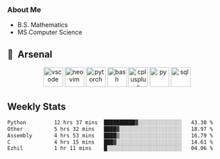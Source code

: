 ### About Me

- B.S. Mathematics
- MS Computer Science

<h2> 🚀 &nbsp;Arsenal</h2>

<p align="center">

<img src="https://cdn.jsdelivr.net/gh/devicons/devicon/icons/vscode/vscode-original.svg" alt="vscode" width="45" height="45"/>
<img src="https://cdn.jsdelivr.net/gh/devicons/devicon@latest/icons/neovim/neovim-original.svg" alt="neovim" width = "45" height = "45"/>
<img src="https://cdn.jsdelivr.net/gh/devicons/devicon@latest/icons/pytorch/pytorch-original.svg" alt="pytorch" width = "45" height = "45" />
          
<img src="https://cdn.jsdelivr.net/gh/devicons/devicon/icons/bash/bash-original.svg" alt="bash" width="45" height="45"/>
<img src="https://cdn.jsdelivr.net/gh/devicons/devicon@latest/icons/cplusplus/cplusplus-original.svg" alt="cplusplus" width = "45" height = "45"/>
<img src="https://cdn.jsdelivr.net/gh/devicons/devicon@latest/icons/python/python-plain.svg" alt="py" width = "45" height = "45" />

<img src="https://cdn.jsdelivr.net/gh/devicons/devicon@latest/icons/azuresqldatabase/azuresqldatabase-original.svg" alt="sql" width = "45" height = "45"/>
          
</p>

## Weekly Stats

<!--START_SECTION:waka-->

```txt
Python         12 hrs 37 mins  ██████████▓░░░░░░░░░░░░░░   43.30 %
Other          5 hrs 32 mins   ████▓░░░░░░░░░░░░░░░░░░░░   18.97 %
Assembly       4 hrs 53 mins   ████▒░░░░░░░░░░░░░░░░░░░░   16.79 %
C              4 hrs 15 mins   ███▓░░░░░░░░░░░░░░░░░░░░░   14.61 %
Ezhil          1 hr 11 mins    █░░░░░░░░░░░░░░░░░░░░░░░░   04.06 %
```

<!--END_SECTION:waka-->
